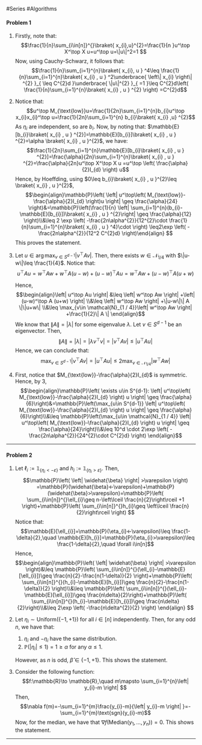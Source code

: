 #Series #Algorithms 

#### Problem 1
1. Firstly, note that: $$\frac{1}{n}\sum_{i\in[n]}^{}\braket{  x_{i},u}^{2}=\frac{1}{n }u^\top X^\top X u=u^\top u=\|u\|^2=1 $$Now, using Cauchy-Schwarz, it follows that:$$\frac{1}{n}\sum_{i=1}^{n}\braket{ x_{i}, u } ^4\leq \frac{1}{n}\sum_{i=1}^{n}\braket{ x_{i} , u } ^2\underbrace{ \left\| x_{i} \right\| ^{2} }_{ \leq C^{2}d }\underbrace{ \|u\|^{2} }_{ =1 }\leq C^{2}d\left( \frac{1}{n}\sum_{i=1}^{n}\braket{ x_{i} , u } ^{2} \right) =C^{2}d$$

2. Notice that:$$u^\top M_{\text{low}}u=\frac{1}{2n}\sum_{i=1}^{n}b_{i}u^\top x_{i}x_{i}^\top u=\frac{1}{2n}\sum_{i=1}^{n} b_{i}\braket{  x_{i} ,u} ^{2}$$ As $\eta_{i}$ are independent, so are $b_{i}$. Now, by noting that: $\mathbb{E}[b_{i}\braket{ x_{i} , u } ^{2}]=\mathbb{E}[b_{i}]\braket{ x_{i} , u } ^{2}=\alpha \braket{ x_{i} , u }^{2}$, we have: $$\frac{1}{2n}\sum_{i=1}^{n}\mathbb{E}[b_{i}\braket{ x_{i} , u } ^{2}]=\frac{\alpha}{2n}\sum_{i=1}^{n}\braket{ x_{i} , u } ^{2}=\frac{\alpha}{2n}u^\top X^\top X u =u^\top \left( \frac{\alpha}{2}I_{d} \right) u$$Hence, by Hoeffding, using $0\leq b_{i}\braket{ x_{i} , u }^{2}\leq \braket{ x_{i} , u }^{2}$, $$\begin{align}\mathbb{P}\left( \left| u^\top\left( M_{\text{low}}-\frac{\alpha}{2}I_{d} \right)u \right| \geq \frac{\alpha}{24} \right)&=\mathbb{P}\left(\frac{1}{n} \left|  \sum_{i=1}^{n}(b_{i}-\mathbb{E}[b_{i}])\braket{ x_{i} , u } ^{2}\right| \geq \frac{\alpha}{12} \right)\\&\leq 2 \exp \left( -\frac{2n\alpha^{2}}{12^{2}\cdot \frac{1}{n}\sum_{i=1}^{n}\braket{ x_{i} , u } ^4}\cdot \right) \leq2\exp \left( -\frac{2n\alpha^{2}}{12^2 C^{2}d} \right)\end{align} $$This proves the statement.
3. Let $u\in \arg\max_{v\in S^{d-1}}\left| v^\top Av \right|$. Then, there exists $w\in \mathcal{N}_{1 / 4}$ with $\|u-w\|\leq \frac{1}{4}$. Notice that: $$u^\top Au=w^\top Aw+w^\top A(u-w)+(u-w)^\top A u=w^\top Aw+(u-w)^\top A (u+w)$$
   
   Hence, $$\begin{align}\left| u^\top Au \right| &\leq \left| w^\top Aw \right| +\left| (u-w)^\top A (u+w) \right| \\&\leq \left| w^\top Aw \right| +\|u-w\|\| A \|\|u+w\|  \\&\leq \max_{v\in \mathcal{N}_{1 / 4}}\left| w^\top Aw \right| +\frac{1}{2}\| A \| \end{align}$$We know that $\left\| A \right\|=\left| \lambda\right|$ for some eigenvalue $\lambda$. Let $v\in S^{d-1}$ be an eigenvector. Then, $$\left\| A \right\| =\left| \lambda \right| =\left| \lambda v^\top v \right| =\left| v^\top  Av \right|\leq \left| u^\top Au \right|  $$Hence, we can conclude that: $$\max_{v\in S^{d-1}}\left| v^\top Av \right| =\left| u^\top Au \right| \leq 2\max_{v\in \mathcal{N}_{1 / 4}}\left| w^\top Aw \right| $$
   
4. First, notice that $M_{\text{low}}-\frac{\alpha}{2}I_{d}$ is symmetric. Hence, by 3, $$\begin{align}\mathbb{P}\left( \exists u\in S^{d-1}: \left| u^\top\left( M_{\text{low}}-\frac{\alpha}{2}I_{d} \right) u \right| \geq \frac{\alpha}{6}\right)&=\mathbb{P}\left(\max_{u\in S^{d-1}} \left| u^\top\left( M_{\text{low}}-\frac{\alpha}{2}I_{d} \right) u \right| \geq \frac{\alpha}{6}\right)\\&\leq \mathbb{P}\left(\max_{u\in \mathcal{N}_{1 / 4}} \left| u^\top\left( M_{\text{low}}-\frac{\alpha}{2}I_{d} \right) u \right| \geq \frac{\alpha}{24}\right)\\&\leq 10^d  \cdot 2\exp \left( -\frac{2n\alpha^{2}}{24^{2}\cdot C^{2}d} \right) \end{align}$$

---
#### Problem 2
1. Let $\ell_{i}:=\mathbb{1}_{\{ \eta_{i}<-\varepsilon \}}$ and $h_{i}:=\mathbb{1}_{\{ \eta_{i}>\varepsilon \}}$. Then, $$\mathbb{P}\left( \left| \widehat{\beta} \right| >\varepsilon \right) =\mathbb{P}(\widehat{\beta}<-\varepsilon)+\mathbb{P}(\widehat{\beta}>\varepsilon)=\mathbb{P}\left( \sum_{i\in[n]}^{}\ell_{i}\geq n-\left\lceil \frac{n}{2}\right\rceil +1  \right)+\mathbb{P}\left( \sum_{i\in[n]}^{}h_{i}\geq \left\lceil \frac{n}{2}\right\rceil  \right) $$Notice that: $$\mathbb{E}[\ell_{i}]=\mathbb{P}(\eta_{i}<-\varepsilon)\leq \frac{1-\delta}{2},\quad \mathbb{E}[h_{i}]=\mathbb{P}(\eta_{i}>\varepsilon)\leq \frac{1-\delta}{2},\quad \forall i\in[n]$$Hence, $$\begin{align}\mathbb{P}\left( \left| \widehat{\beta} \right| >\varepsilon \right)&\leq \mathbb{P}\left( \sum_{i\in[n]}^{}(\ell_{i}-\mathbb{E}[\ell_{i}])\geq \frac{n}{2}-\frac{n(1-\delta)}{2} \right)+\mathbb{P}\left( \sum_{i\in[n]}^{}(h_{i}-\mathbb{E}[h_{i}])\geq \frac{n}{2}-\frac{n(1-\delta)}{2} \right)\\&\leq \mathbb{P}\left( \sum_{i\in[n]}^{}(\ell_{i}-\mathbb{E}[\ell_{i}])\geq \frac{n\delta}{2}\right)+\mathbb{P}\left( \sum_{i\in[n]}^{}(h_{i}-\mathbb{E}[h_{i}])\geq \frac{n\delta}{2}\right)\\&\leq 2\exp \left( -\frac{n\delta^{2}}{2} \right) \end{align} $$
2. Let $\eta_{i}\sim \text{Uniform}(\{ -1,+1 \})$ for all $i\in[n]$ independently. Then, for any odd $n$, we have that:
	1. $\eta_{i}$ and $-\eta_{i}$ have the same distribution.
	2. $\mathbb{P}(\left| \eta_{i} \right|\leq 1)=1\geq \alpha$ for any $\alpha\leq 1$. 
	
	However, as $n$ is odd, $\widehat{\beta}\in \{ -1,+1 \}$. This shows the statement.
3. Consider the following function: $$f:\mathbb{R}\to \mathbb{R},\quad m\mapsto \sum_{i=1}^{n}\left| y_{i}-m \right| $$Then, $$\nabla f(m)=-\sum_{i=1}^{m}\frac{y_{i}-m}{\left| y_{i}-m \right| }=-\sum_{i=1}^{m}\text{sgn}(y_{i}-m)$$Now, for the median, we have that $\nabla f(\text{Median}(y_{1},\dots,y_{n}))=0$. This shows the statement. 

---
